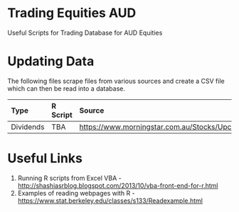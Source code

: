 # Trading Equities AUD
Useful Scripts for Trading Database for AUD Equities
 

# Updating Data
The following files scrape files from various sources and create a CSV file which can then be read into a database.

|Type           | R Script  | Source |
|:---|:---|:---|
|Dividends | TBA | https://www.morningstar.com.au/Stocks/UpcomingDividends |

 
# Useful Links
1. Running R scripts from Excel VBA - http://shashiasrblog.blogspot.com/2013/10/vba-front-end-for-r.html
2. Examples of reading webpages with R - https://www.stat.berkeley.edu/classes/s133/Readexample.html
